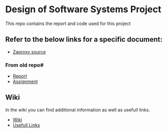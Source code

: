 # Design of Software Systems Project

This repo contains the report and code used for this project

## Refer to the below links for a specific document: #

- [Zaproxy source](https://github.com/dapp1990/zaproxy-dss/tree/master/zaproxy-master)

### From old repo#
- [Report](https://github.com/dapp1990/DSS-project/tree/master/DSSReport/DSSReport.pdf)
- [Assignment](https://github.com/dapp1990/DSS-project/blob/master/Assignments/Assignment%20iteration%205.pdf)

## Wiki #
In the wiki you can find additional information as well as usefull links.

- [Wiki](https://github.com/dapp1990/zaproxy-dss/wiki)
- [Usefull Links](https://github.com/dapp1990/zaproxy-dss/wiki/Usefull-links)

